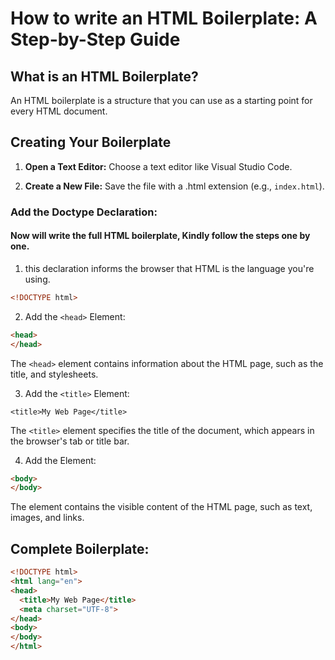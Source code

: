 # How to write an HTML Boilerplate: A Step-by-Step Guide

## What is an HTML Boilerplate?

An HTML boilerplate is a structure that you can use as a starting point for every HTML document.

## Creating Your Boilerplate

1. **Open a Text Editor:** Choose a text editor like Visual Studio Code.

2. **Create a New File:** Save the file with a .html extension (e.g., `index.html`).

### Add the Doctype Declaration:

#### Now will write the full HTML boilerplate, Kindly follow the steps one by one.

1. this declaration informs the browser that HTML is the language you're using.

```HTML
<!DOCTYPE html>
```

2. Add the `<head>` Element:

```HTML
<head>
</head>
```

The `<head>` element contains information about the HTML page, such as the title, and stylesheets.

3. Add the `<title>` Element:

`<title>My Web Page</title>`

The `<title>` element specifies the title of the document, which appears in the browser's tab or title bar.

4. Add the <body> Element:

```HTML
<body>
</body>
```

The <body> element contains the visible content of the HTML page, such as text, images, and links.

## Complete Boilerplate:

```HTML
<!DOCTYPE html>
<html lang="en">
<head>
  <title>My Web Page</title>
  <meta charset="UTF-8">
</head>
<body>
</body>
</html>
```
